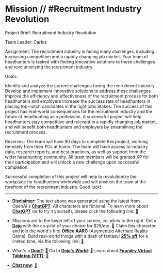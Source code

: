# Mission // #Recruitment Industry Revolution

Project Brief: Recruitment Industry Revolution

Team Leader: Carlos

Assignment:
The recruitment industry is facing many challenges, including increasing competition and a rapidly changing job market. Your team of headhunters is tasked with finding innovative solutions to these challenges and revolutionizing the recruitment industry.

Goals:

Identify and analyze the current challenges facing the recruitment industry
Develop and implement innovative solutions to address these challenges
Improve the efficiency and effectiveness of the recruitment process for both headhunters and employers
Increase the success rate of headhunters in placing top-notch candidates in the right jobs
Stakes:
The success of this project has real-world consequences for the recruitment industry and the future of headhunting as a profession. A successful project will help headhunters stay competitive and relevant in a rapidly changing job market, and will benefit both headhunters and employers by streamlining the recruitment process.

Reserves:
The team will have 90 days to complete this project, working remotely from their PCs at home. The team will have access to industry data, research reports, and best practices, as well as support from the wider headhunting community. All team members will be granted XP for their participation and will unlock a new challenge upon successful completion.

Successful completion of this project will help to revolutionize the workplace for headhunters worldwide and will position the team at the forefront of the recruitment industry. Good luck!

---

* **Disclaimer**: The text above was generated using the latest from OpenAI's [**ChatGPT**](https://openai.com/blog/chatgpt/).  All characters are fictional.  To learn more about [**ChatGPT**](https://openai.com/blog/chatgpt/) (or to try it yourself), please click the following link: [:closed_book:](https://openai.com/blog/chatgpt/)

* Missions are to the lower left of your screen, co-pilots to the right. Get a [**Dojo**](https://workmates.live/marketplace) with the co-pilot of your choice for $25/mo: [:green_book:](https://workmates.live/marketplace)  Claim this character and join the world's first [**Office AARG**](https://dojos.world) (Augmented Alternate Reality Game). Build real-world things with a dash of fantasy! [**25% off**](https://blog.workmates.live/deal-on-a-dojo) for a limited time, via the following link: [:green_book:](https://blog.workmates.live/deal-on-a-dojo) 

* What's a [**Dojo?**](https://workdojos.com): [:blue_book:](https://workdojos.com)  Go to [**Dojo's World**](https://dojos.world): [:blue_book:](https://dojos.world)  Learn about [**Foundry Virtual Tabletop (VTT)**](https://foundryvtt.com): [:closed_book:](https://foundryvtt.com/)

* [**Chat now**](https://chat.workmates.live/channel/support): [:ledger:](https://chat.workmates.live/channel/support)
